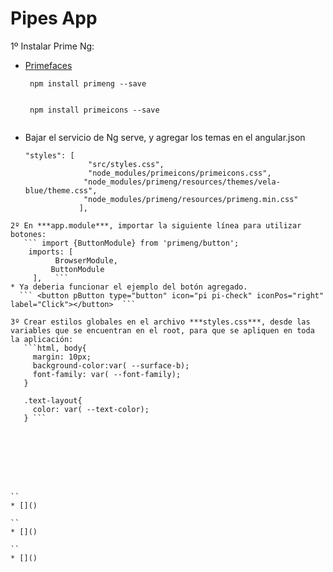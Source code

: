 # Pipes App
1º Instalar Prime Ng:  
* [Primefaces](https://primefaces.org/primeng/showcase/#/setup)  
   ``` 
    npm install primeng --save 
    
   ```
   ``` 
    npm install primeicons --save 
    
   ```
* Bajar el servicio de Ng serve, y agregar los temas en el angular.json  
   ``` 
   "styles": [
                 "src/styles.css",
                 "node_modules/primeicons/primeicons.css",
                "node_modules/primeng/resources/themes/vela-blue/theme.css",
                "node_modules/primeng/resources/primeng.min.css"
               ],
 ```
2º En ***app.module***, importar la siguiente línea para utilizar botones:  
    ``` import {ButtonModule} from 'primeng/button';
     imports: [
           BrowserModule,
          ButtonModule
      ],   ```
* Ya deberia funcionar el ejemplo del botón agregado.
   ``` <button pButton type="button" icon="pi pi-check" iconPos="right" label="Click"></button>  ```

3º Crear estilos globales en el archivo ***styles.css***, desde las variables que se encuentran en el root, para que se apliquen en toda la aplicación:  
    ```html, body{
      margin: 10px;
      background-color:var( --surface-b);
      font-family: var( --font-family);
    }

    .text-layout{
      color: var( --text-color);
    } ```








``
* []()

``
* []()

``
* []()
